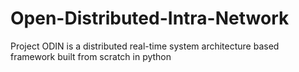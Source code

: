 # Open-Distributed-Intra-Network
Project ODIN is a distributed real-time system architecture based framework built from scratch in python
